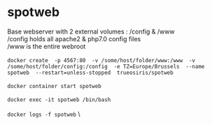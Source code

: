 # spotweb

Base webserver with 2 external volumes : /config & /www \
/config holds all apache2 & php7.0 config files \
/www is the entire webroot \
\
`docker create 
 -p 4567:80 
 -v /some/host/folder/www:/www 
 -v /some/host/folder/config:/config 
 -e TZ=Europe/Brussels 
 --name spotweb 
 --restart=unless-stopped 
 trueosiris/spotweb` \
\
`docker container start spotweb` \
\
`docker exec -it spotweb /bin/bash` \
\
`docker logs -f spotweb` \
